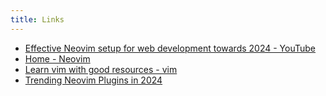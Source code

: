 ```yaml
---
title: Links
---
```


- [Effective Neovim setup for web development towards 2024 - YouTube](https://www.youtube.com/watch?v=fFHlfbKVi30&t=238s)
- [Home - Neovim](https://neovim.io/)
- [Learn vim with good resources - vim](https://www.reddit.com/r/vim/comments/xzc5fb/learn_vim_with_good_resources/)
- [Trending Neovim Plugins in 2024](https://dotfyle.com/neovim/plugins/trending)
